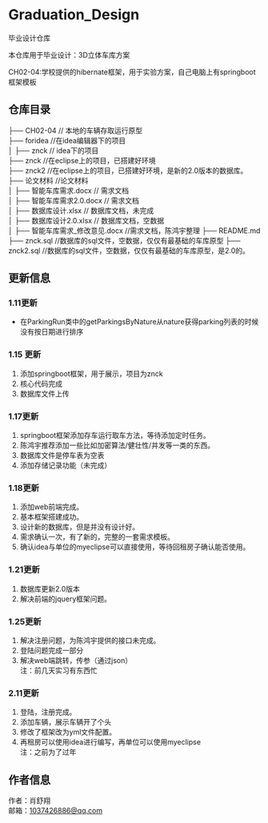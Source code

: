 # Graduation_Design
毕业设计仓库

本仓库用于毕业设计：3D立体车库方案  

CH02-04:学校提供的hibernate框架，用于实验方案，自己电脑上有springboot框架模板

## 仓库目录 ##
├── CH02-04                   //   本地的车辆存取运行原型  
├── foridea  //在idea编辑器下的项目  
│  ├── znck // idea下的项目   
├── znck  //在eclipse上的项目，已搭建好环境  
├── znck2  //在eclipse上的项目，已搭建好环境，是新的2.0版本的数据库。  
├──	论文材料  //论文材料    
│  ├── 智能车库需求.docx // 需求文档   
│  ├── 智能车库需求2.0.docx // 需求文档   
│  ├── 数据库设计.xlsx // 数据库文档，未完成   
│  ├── 数据库设计2.0.xlsx // 数据库文档，空数据   
│  ├── 智能车库需求_修改意见.docx //需求文档，陈鸿宇整理
├── README.md  
├── znck.sql //数据库的sql文件，空数据，仅仅有最基础的车库原型
├── znck2.sql //数据库的sql文件，空数据，仅仅有最基础的车库原型，是2.0的。  


## 更新信息 ##
### 1.11更新 
    
- 在ParkingRun类中的getParkingsByNature从nature获得parking列表的时候没有按日期进行排序  
 
### 1.15 更新
1.  添加springboot框架，用于展示，项目为znck
2.  核心代码完成
3.  数据库文件上传  

### 1.17更新
1.  springboot框架添加存车运行取车方法，等待添加定时任务。
2. 	陈鸿宇推荐添加一些比如加密算法/健壮性/并发等一类的东西。
3. 	数据库文件是停车表为空表
4. 	添加存储记录功能（未完成）

### 1.18更新
1. 	添加web前端完成。
2. 	基本框架搭建成功。  
3. 	设计新的数据库，但是并没有设计好。
4. 	需求确认一次，有了新的，完整的一套需求模板。
5. 	确认idea与单位的myeclipse可以直接使用，等待回租房子确认能否使用。

### 1.21更新
1.  数据库更新2.0版本
2.  解决前端的jquery框架问题。

### 1.25更新
1.	解决注册问题，为陈鸿宇提供的接口未完成。
2.	登陆问题完成一部分
3.	解决web端跳转，传参（通过json）  
注：前几天实习有东西忙

### 2.11更新
1.	登陆，注册完成。
2.	添加车辆，展示车辆开了个头
3.	修改了框架改为yml文件配置。
4.	再租房可以使用idea进行编写，再单位可以使用myeclipse  
注：之前为了过年

## 作者信息 ##
作者：肖舒翔  
邮箱：1037426886@qq.com
